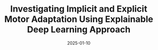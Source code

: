 ---
title: "Investigating Implicit and Explicit Motor Adaptation Using Explainable Deep Learning Approach"
collection: publications
category: conferences
permalink: /publication/2025-01-10
excerpt: ''
date: 2025-01-10
venue: 'Taiwan Society of Cognitive Neuroscience Annual Meeting'
slidesurl: 'https://drive.google.com/file/d/1CWUpuM9YRaO0eLdUGlJYUYY2jxPFlKBr/view?usp=sharing'
citation: 'Liang Lee, Yi-Zhen Hsu, Shang-Hua N. Lin, Ching-Po Lin, Li-Hung Chang. (2025). &quot;Investigating Implicit and Explicit Motor Adaptation Using Explainable Deep Learning Approach.&quot; <i>Taiwan Society of Cognitive Neuroscience Annual Meeting</i>.'
---